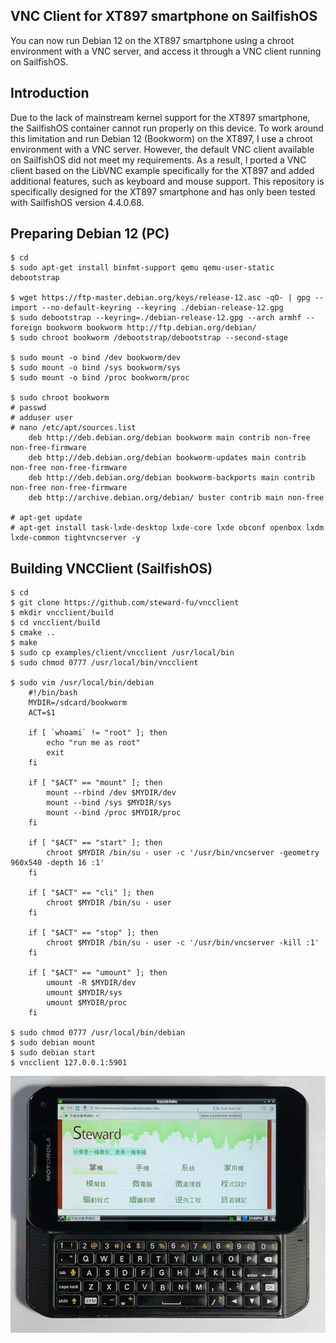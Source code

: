 ## VNC Client for XT897 smartphone on SailfishOS
You can now run Debian 12 on the XT897 smartphone using a chroot environment with a VNC server, and access it through a VNC client running on SailfishOS.  

## Introduction
Due to the lack of mainstream kernel support for the XT897 smartphone, the SailfishOS container cannot run properly on this device. To work around this limitation and run Debian 12 (Bookworm) on the XT897, I use a chroot environment with a VNC server. However, the default VNC client available on SailfishOS did not meet my requirements. As a result, I ported a VNC client based on the LibVNC example specifically for the XT897 and added additional features, such as keyboard and mouse support. This repository is specifically designed for the XT897 smartphone and has only been tested with SailfishOS version 4.4.0.68. 

## Preparing Debian 12 (PC)
```
$ cd
$ sudo apt-get install binfmt-support qemu qemu-user-static debootstrap

$ wget https://ftp-master.debian.org/keys/release-12.asc -qO- | gpg --import --no-default-keyring --keyring ./debian-release-12.gpg
$ sudo debootstrap --keyring=./debian-release-12.gpg --arch armhf --foreign bookworm bookworm http://ftp.debian.org/debian/
$ sudo chroot bookworm /debootstrap/debootstrap --second-stage

$ sudo mount -o bind /dev bookworm/dev
$ sudo mount -o bind /sys bookworm/sys
$ sudo mount -o bind /proc bookworm/proc

$ sudo chroot bookworm
# passwd
# adduser user
# nano /etc/apt/sources.list
    deb http://deb.debian.org/debian bookworm main contrib non-free non-free-firmware
    deb http://deb.debian.org/debian bookworm-updates main contrib non-free non-free-firmware
    deb http://deb.debian.org/debian bookworm-backports main contrib non-free non-free-firmware
    deb http://archive.debian.org/debian/ buster contrib main non-free

# apt-get update
# apt-get install task-lxde-desktop lxde-core lxde obconf openbox lxdm lxde-common tightvncserver -y
```

## Building VNCClient (SailfishOS)
```
$ cd
$ git clone https://github.com/steward-fu/vncclient
$ mkdir vncclient/build
$ cd vncclient/build
$ cmake ..
$ make
$ sudo cp examples/client/vncclient /usr/local/bin
$ sudo chmod 0777 /usr/local/bin/vncclient

$ sudo vim /usr/local/bin/debian 
    #!/bin/bash
    MYDIR=/sdcard/bookworm
    ACT=$1

    if [ `whoami` != "root" ]; then
        echo "run me as root"
        exit
    fi

    if [ "$ACT" == "mount" ]; then
        mount --rbind /dev $MYDIR/dev
        mount --bind /sys $MYDIR/sys
        mount --bind /proc $MYDIR/proc
    fi

    if [ "$ACT" == "start" ]; then
        chroot $MYDIR /bin/su - user -c '/usr/bin/vncserver -geometry 960x540 -depth 16 :1'
    fi

    if [ "$ACT" == "cli" ]; then
        chroot $MYDIR /bin/su - user
    fi

    if [ "$ACT" == "stop" ]; then
        chroot $MYDIR /bin/su - user -c '/usr/bin/vncserver -kill :1'
    fi

    if [ "$ACT" == "umount" ]; then
        umount -R $MYDIR/dev
        umount $MYDIR/sys
        umount $MYDIR/proc
    fi

$ sudo chmod 0777 /usr/local/bin/debian 
$ sudo debian mount
$ sudo debian start
$ vncclient 127.0.0.1:5901
```
![image](image/bookworm.jpg)
